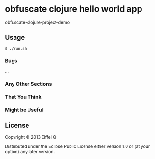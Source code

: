 # obfuscate clojure hello world app

obfuscate-clojure-project-demo
 
## Usage

    $ ./run.sh

### Bugs

...

### Any Other Sections
### That You Think
### Might be Useful

## License

Copyright © 2013 Eiffel Q

Distributed under the Eclipse Public License either version 1.0 or (at
your option) any later version.
